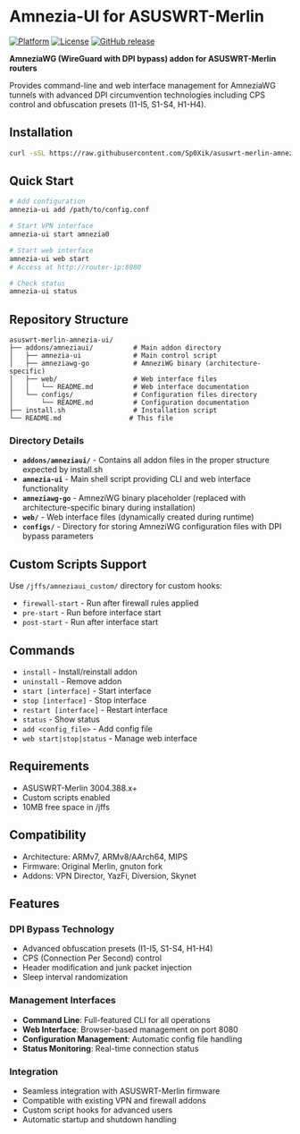 # Amnezia-UI for ASUSWRT-Merlin

[![Platform](https://img.shields.io/badge/platform-ASUSWRT--Merlin-blue.svg)](https://www.asuswrt-merlin.net/)
[![License](https://img.shields.io/badge/license-MIT-green.svg)](LICENSE)
[![GitHub release](https://img.shields.io/github/release/Sp0Xik/asuswrt-merlin-amnezia-ui.svg)](https://github.com/Sp0Xik/asuswrt-merlin-amnezia-ui/releases)

**AmneziaWG (WireGuard with DPI bypass) addon for ASUSWRT-Merlin routers**

Provides command-line and web interface management for AmneziaWG tunnels with advanced DPI circumvention technologies including CPS control and obfuscation presets (I1-I5, S1-S4, H1-H4).

## Installation

```sh
curl -sSL https://raw.githubusercontent.com/Sp0Xik/asuswrt-merlin-amnezia-ui/main/install.sh | sh
```

## Quick Start

```sh
# Add configuration
amnezia-ui add /path/to/config.conf

# Start VPN interface  
amnezia-ui start amnezia0

# Start web interface
amnezia-ui web start
# Access at http://router-ip:8080

# Check status
amnezia-ui status
```

## Repository Structure

```
asuswrt-merlin-amnezia-ui/
├── addons/amneziaui/          # Main addon directory
│   ├── amnezia-ui             # Main control script
│   ├── amneziawg-go           # AmneziWG binary (architecture-specific)
│   ├── web/                   # Web interface files
│   │   └── README.md          # Web interface documentation
│   └── configs/               # Configuration files directory
│       └── README.md          # Configuration documentation
├── install.sh                 # Installation script
└── README.md                 # This file
```

### Directory Details

- **`addons/amneziaui/`** - Contains all addon files in the proper structure expected by install.sh
- **`amnezia-ui`** - Main shell script providing CLI and web interface functionality
- **`amneziawg-go`** - AmneziWG binary placeholder (replaced with architecture-specific binary during installation)
- **`web/`** - Web interface files (dynamically created during runtime)
- **`configs/`** - Directory for storing AmneziWG configuration files with DPI bypass parameters

## Custom Scripts Support

Use `/jffs/amneziaui_custom/` directory for custom hooks:
- `firewall-start` - Run after firewall rules applied
- `pre-start` - Run before interface start
- `post-start` - Run after interface start

## Commands

- `install` - Install/reinstall addon
- `uninstall` - Remove addon
- `start [interface]` - Start interface
- `stop [interface]` - Stop interface
- `restart [interface]` - Restart interface
- `status` - Show status
- `add <config_file>` - Add config file
- `web start|stop|status` - Manage web interface

## Requirements

- ASUSWRT-Merlin 3004.388.x+
- Custom scripts enabled
- 10MB free space in /jffs

## Compatibility

- Architecture: ARMv7, ARMv8/AArch64, MIPS
- Firmware: Original Merlin, gnuton fork
- Addons: VPN Director, YazFi, Diversion, Skynet

## Features

### DPI Bypass Technology

- Advanced obfuscation presets (I1-I5, S1-S4, H1-H4)
- CPS (Connection Per Second) control
- Header modification and junk packet injection
- Sleep interval randomization

### Management Interfaces

- **Command Line**: Full-featured CLI for all operations
- **Web Interface**: Browser-based management on port 8080
- **Configuration Management**: Automatic config file handling
- **Status Monitoring**: Real-time connection status

### Integration

- Seamless integration with ASUSWRT-Merlin firmware
- Compatible with existing VPN and firewall addons
- Custom script hooks for advanced users
- Automatic startup and shutdown handling
